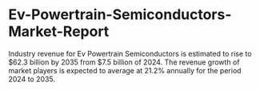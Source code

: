 # Ev-Powertrain-Semiconductors-Market-Report
Industry revenue for Ev Powertrain Semiconductors is estimated to rise to $62.3 billion by 2035 from $7.5 billion of 2024. The revenue growth of market players is expected to average at 21.2% annually for the period 2024 to 2035.
